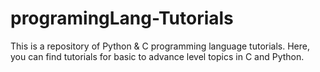 # programingLang-Tutorials
This is a repository of Python &amp; C programming language tutorials. Here, you can find tutorials for basic to advance level topics in C and Python.

